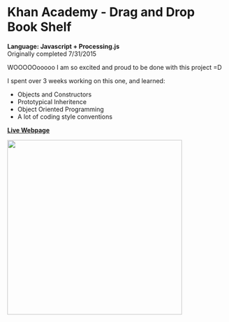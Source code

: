 # Khan Academy - Drag and Drop Book Shelf
<strong>Language: Javascript + Processing.js</strong></br>
Originally completed 7/31/2015

WOOOOOooooo I am so excited and proud to be done with this project =D

I spent over 3 weeks working on this one, and learned:

<ul>
  <li>Objects and Constructors</li>
  <li>Prototypical Inheritence</li>
  <li>Object Oriented Programming</li>
  <li>A lot of coding style conventions</li>
</ul>

<strong><a href="http://dargacode.github.io/KhanBookShelf/">Live Webpage</a></strong>

<img src ="http://40.media.tumblr.com/a2a04b63d42af498f4d66bae4099b0dc/tumblr_inline_nsdakxTGCh1tvc5hi_1280.png" width="400" height="400">
